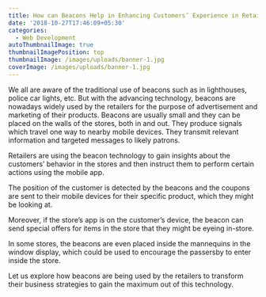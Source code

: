 ```yaml
---
title: How can Beacons Help in Enhancing Customers’ Experience in Retail Stores?
date: '2018-10-27T17:46:09+05:30'
categories:
  - Web Development
autoThumbnailImage: true
thumbnailImagePosition: top
thumbnailImage: /images/uploads/banner-1.jpg
coverImage: /images/uploads/banner-1.jpg
---
```

We all are aware of the traditional use of beacons such as in lighthouses, police car lights, etc. But with the advancing technology, beacons are nowadays widely used by the retailers for the purpose of advertisement and marketing of their products.  Beacons are usually small and they can be placed on the walls of the stores, both in and out. They produce signals which travel one way to nearby mobile devices. They transmit relevant information and targeted messages to likely patrons.



Retailers are using the beacon technology to gain insights about the customers’ behavior in the stores and then instruct them to perform certain actions using the mobile app.



The position of the customer is detected by the beacons and the coupons are sent to their mobile devices for their specific product, which they might be looking at.



Moreover, if the store’s app is on the customer’s device, the beacon can send special offers for items in the store that they might be eyeing in-store.



In some stores, the beacons are even placed inside the mannequins in the window display, which could be used to encourage the passersby to enter inside the store.



Let us explore how beacons are being used by the retailers to transform their business strategies to gain the maximum out of this technology.
